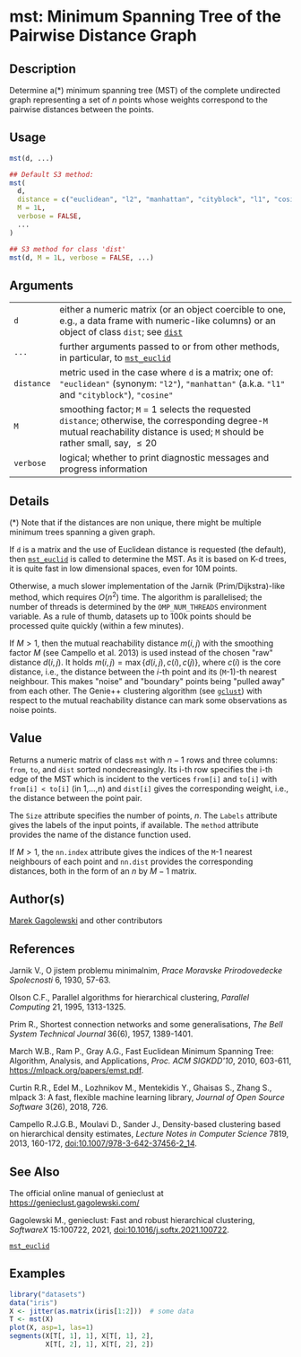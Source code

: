 # mst: Minimum Spanning Tree of the Pairwise Distance Graph

## Description

Determine a(\*) minimum spanning tree (MST) of the complete undirected graph representing a set of $n$ points whose weights correspond to the pairwise distances between the points.

## Usage

``` r
mst(d, ...)

## Default S3 method:
mst(
  d,
  distance = c("euclidean", "l2", "manhattan", "cityblock", "l1", "cosine"),
  M = 1L,
  verbose = FALSE,
  ...
)

## S3 method for class 'dist'
mst(d, M = 1L, verbose = FALSE, ...)
```

## Arguments

|  |  |
|----|----|
| `d` | either a numeric matrix (or an object coercible to one, e.g., a data frame with numeric-like columns) or an object of class `dist`; see [`dist`](https://stat.ethz.ch/R-manual/R-devel/library/stats/help/dist.html) |
| `...` | further arguments passed to or from other methods, in particular, to [`mst_euclid`](fastmst.md) |
| `distance` | metric used in the case where `d` is a matrix; one of: `"euclidean"` (synonym: `"l2"`), `"manhattan"` (a.k.a. `"l1"` and `"cityblock"`), `"cosine"` |
| `M` | smoothing factor; `M` = 1 selects the requested `distance`; otherwise, the corresponding degree-`M` mutual reachability distance is used; `M` should be rather small, say, $\leq 20$ |
| `verbose` | logical; whether to print diagnostic messages and progress information |

## Details

(\*) Note that if the distances are non unique, there might be multiple minimum trees spanning a given graph.

If `d` is a matrix and the use of Euclidean distance is requested (the default), then [`mst_euclid`](fastmst.md) is called to determine the MST. As it is based on K-d trees, it is quite fast in low dimensional spaces, even for 10M points.

Otherwise, a much slower implementation of the Jarnik (Prim/Dijkstra)-like method, which requires $O(n^2)$ time. The algorithm is parallelised; the number of threads is determined by the `OMP_NUM_THREADS` environment variable. As a rule of thumb, datasets up to 100k points should be processed quite quickly (within a few minutes).

If $M>1$, then the mutual reachability distance $m(i,j)$ with the smoothing factor $M$ (see Campello et al. 2013) is used instead of the chosen \"raw\" distance $d(i,j)$. It holds $m(i, j)=\max\{d(i,j), c(i), c(j)\}$, where $c(i)$ is the core distance, i.e., the distance between the $i$-th point and its (`M`-1)-th nearest neighbour. This makes \"noise\" and \"boundary\" points being \"pulled away\" from each other. The Genie++ clustering algorithm (see [`gclust`](gclust.md)) with respect to the mutual reachability distance can mark some observations as noise points.

## Value

Returns a numeric matrix of class `mst` with $n-1$ rows and three columns: `from`, `to`, and `dist` sorted nondecreasingly. Its i-th row specifies the i-th edge of the MST which is incident to the vertices `from[i]` and `to[i]` with `from[i] < to[i]` (in 1,\...,n) and `dist[i]` gives the corresponding weight, i.e., the distance between the point pair.

The `Size` attribute specifies the number of points, $n$. The `Labels` attribute gives the labels of the input points, if available. The `method` attribute provides the name of the distance function used.

If $M>1$, the `nn.index` attribute gives the indices of the `M`-1 nearest neighbours of each point and `nn.dist` provides the corresponding distances, both in the form of an $n$ by $M-1$ matrix.

## Author(s)

[Marek Gagolewski](https://www.gagolewski.com/) and other contributors

## References

Jarnik V., O jistem problemu minimalnim, *Prace Moravske Prirodovedecke Spolecnosti* 6, 1930, 57-63.

Olson C.F., Parallel algorithms for hierarchical clustering, *Parallel Computing* 21, 1995, 1313-1325.

Prim R., Shortest connection networks and some generalisations, *The Bell System Technical Journal* 36(6), 1957, 1389-1401.

March W.B., Ram P., Gray A.G., Fast Euclidean Minimum Spanning Tree: Algorithm, Analysis, and Applications, *Proc. ACM SIGKDD\'10*, 2010, 603-611, <https://mlpack.org/papers/emst.pdf>.

Curtin R.R., Edel M., Lozhnikov M., Mentekidis Y., Ghaisas S., Zhang S., mlpack 3: A fast, flexible machine learning library, *Journal of Open Source Software* 3(26), 2018, 726.

Campello R.J.G.B., Moulavi D., Sander J., Density-based clustering based on hierarchical density estimates, *Lecture Notes in Computer Science* 7819, 2013, 160-172, [doi:10.1007/978-3-642-37456-2_14](https://doi.org/10.1007/978-3-642-37456-2_14).

## See Also

The official online manual of <span class="pkg">genieclust</span> at <https://genieclust.gagolewski.com/>

Gagolewski M., <span class="pkg">genieclust</span>: Fast and robust hierarchical clustering, *SoftwareX* 15:100722, 2021, [doi:10.1016/j.softx.2021.100722](https://doi.org/10.1016/j.softx.2021.100722).

[`mst_euclid`](fastmst.md)

## Examples

``` r
library("datasets")
data("iris")
X <- jitter(as.matrix(iris[1:2]))  # some data
T <- mst(X)
plot(X, asp=1, las=1)
segments(X[T[, 1], 1], X[T[, 1], 2],
         X[T[, 2], 1], X[T[, 2], 2])
```
